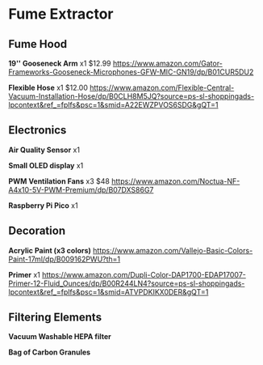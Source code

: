 # Fume Extractor

## Fume Hood

**19'' Gooseneck Arm** x1 $12.99 https://www.amazon.com/Gator-Frameworks-Gooseneck-Microphones-GFW-MIC-GN19/dp/B01CUR5DU2

**Flexible Hose** x1 $12.00 https://www.amazon.com/Flexible-Central-Vacuum-Installation-Hose/dp/B0CLH8M5JQ?source=ps-sl-shoppingads-lpcontext&ref_=fplfs&psc=1&smid=A22EWZPVOS6SDG&gQT=1

## Electronics

**Air Quality Sensor** x1

**Small OLED display** x1

**PWM Ventilation Fans** x3 $48 https://www.amazon.com/Noctua-NF-A4x10-5V-PWM-Premium/dp/B07DXS86G7

**Raspberry Pi Pico** x1

## Decoration

**Acrylic Paint (x3 colors)** https://www.amazon.com/Vallejo-Basic-Colors-Paint-17ml/dp/B009162PWU?th=1

**Primer** x1 https://www.amazon.com/Dupli-Color-DAP1700-EDAP17007-Primer-12-Fluid_Ounces/dp/B00R244LN4?source=ps-sl-shoppingads-lpcontext&ref_=fplfs&psc=1&smid=ATVPDKIKX0DER&gQT=1

## Filtering Elements

**Vacuum Washable HEPA filter**

**Bag of Carbon Granules**
